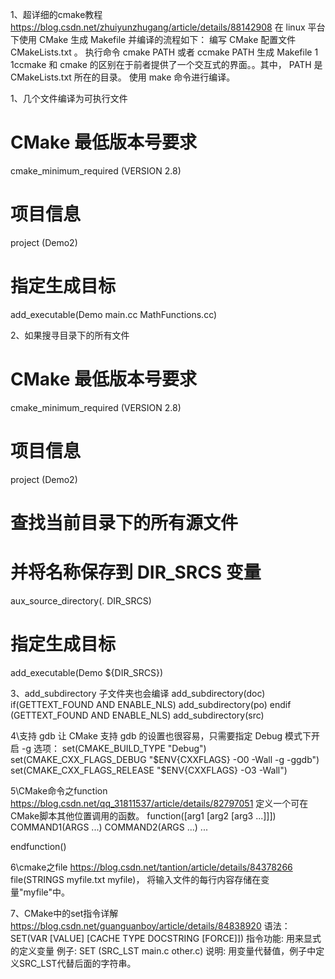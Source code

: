 1、超详细的cmake教程
https://blog.csdn.net/zhuiyunzhugang/article/details/88142908
在 linux 平台下使用 CMake 生成 Makefile 并编译的流程如下：
编写 CMake 配置文件 CMakeLists.txt 。
执行命令 cmake PATH 或者 ccmake PATH 生成 Makefile 1 1ccmake 和 cmake 的区别在于前者提供了一个交互式的界面。。其中， PATH 是 CMakeLists.txt 所在的目录。
使用 make 命令进行编译。

1、几个文件编译为可执行文件
# CMake 最低版本号要求
cmake_minimum_required (VERSION 2.8)

# 项目信息
project (Demo2)

# 指定生成目标
add_executable(Demo main.cc MathFunctions.cc)

2、如果搜寻目录下的所有文件
# CMake 最低版本号要求
cmake_minimum_required (VERSION 2.8)

# 项目信息
project (Demo2)

# 查找当前目录下的所有源文件
# 并将名称保存到 DIR_SRCS 变量
aux_source_directory(. DIR_SRCS)

# 指定生成目标
add_executable(Demo ${DIR_SRCS})

3、add_subdirectory 子文件夹也会编译
add_subdirectory(doc)
if(GETTEXT_FOUND AND ENABLE_NLS)
	add_subdirectory(po)
endif (GETTEXT_FOUND AND ENABLE_NLS)
add_subdirectory(src)

4\支持 gdb
让 CMake 支持 gdb 的设置也很容易，只需要指定 Debug 模式下开启 -g 选项： 
set(CMAKE_BUILD_TYPE "Debug")
set(CMAKE_CXX_FLAGS_DEBUG "$ENV{CXXFLAGS} -O0 -Wall -g -ggdb")
set(CMAKE_CXX_FLAGS_RELEASE "$ENV{CXXFLAGS} -O3 -Wall")

5\CMake命令之function
https://blog.csdn.net/qq_31811537/article/details/82797051
定义一个可在CMake脚本其他位置调用的函数。
function(<name>[arg1 [arg2 [arg3 ...]]])
    COMMAND1(ARGS ...)
    COMMAND2(ARGS ...)
    ...

endfunction(<name>)

6\cmake之file
https://blog.csdn.net/tantion/article/details/84378266
file(STRINGS myfile.txt myfile)， 将输入文件的每行内容存储在变量"myfile"中。

7、CMake中的set指令详解
https://blog.csdn.net/guanguanboy/article/details/84838920
语法： SET(VAR [VALUE] [CACHE TYPE DOCSTRING [FORCE]]) 
指令功能: 用来显式的定义变量 
例子: SET (SRC_LST main.c other.c) 
说明: 用变量代替值，例子中定义SRC_LST代替后面的字符串。
